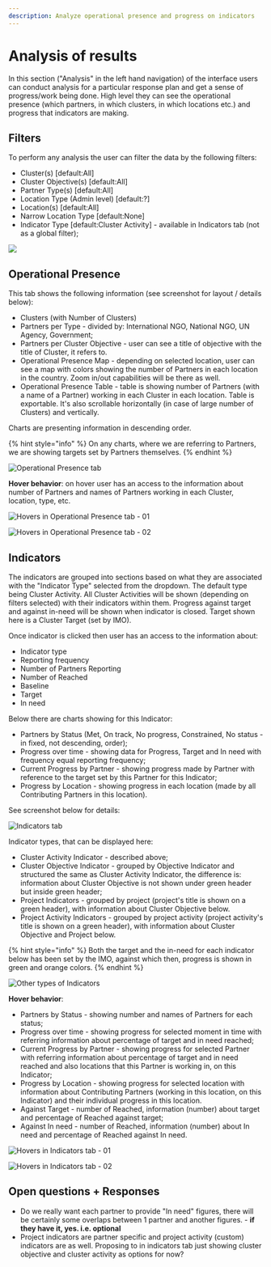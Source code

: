 ```yaml
---
description: Analyze operational presence and progress on indicators
---
```


# Analysis of results

In this section \("Analysis" in the left hand navigation\) of the interface users can conduct analysis for a particular response plan and get a sense of progress/work being done. High level they can see the operational presence \(which partners, in which clusters, in which locations etc.\) and progress that indicators are making.

## Filters

To perform any analysis the user can filter the data by the following filters:

* Cluster\(s\) \[default:All\]
* Cluster Objective\(s\) \[default:All\]
* Partner Type\(s\) \[default:All\]
* Location Type \(Admin level\) \[default:?\]
* Location\(s\) \[default:All\]
* Narrow Location Type \[default:None\]
* Indicator Type \[default:Cluster Activity\] - available in Indicators tab \(not as a global filter\);

![](../../.gitbook/assets/screen-shot-2018-03-19-at-11.29.26-am.png)

## Operational Presence

This tab shows the following information \(see screenshot for layout / details below\):

* Clusters \(with Number of Clusters\)
* Partners per Type - divided by: International NGO, National NGO, UN Agency, Government;
* Partners per Cluster Objective - user can see a title of objective with the title of Cluster, it refers to.
* Operational Presence Map - depending on selected location, user can see a map with colors showing the number of Partners in each location in the country. Zoom in/out capabilities will be there as well.
* Operational Presence Table - table is showing number of Partners \(with a name of a Partner\) working in each Cluster in each location. Table is exportable. It's also scrollable horizontally \(in case of large number of Clusters\) and vertically. 

Charts are presenting information in descending order.

{% hint style="info" %}
On any charts, where we are referring to Partners, we are showing targets set by Partners themselves.
{% endhint %}



![Operational Presence tab](../../.gitbook/assets/analysis_cluster_new_012x.png)



**Hover behavior**: on hover user has an access to the information about number of Partners and names of Partners working in each Cluster, location, type, etc.

![Hovers in Operational Presence tab - 01](../../.gitbook/assets/hover_01.png)

![Hovers in Operational Presence tab - 02](../../.gitbook/assets/hover_02.png)

## Indicators

The indicators are grouped into sections based on what they are associated with the "Indicator Type" selected from the dropdown. The default type being Cluster Activity. All Cluster Activities will be shown \(depending on filters selected\) with their indicators within them. Progress against target and against in-need will be shown when indicator is closed. Target shown here is a Cluster Target \(set by IMO\).

Once indicator is clicked then user has an access to the information about:

* Indicator type
* Reporting frequency
* Number of Partners Reporting
* Number of Reached
* Baseline
* Target
* In need

Below there are charts showing for this Indicator:

* Partners by Status \(Met, On track, No progress, Constrained, No status - in fixed, not descending, order\);
* Progress over time - showing data for Progress, Target and In need with frequency equal reporting frequency;
* Current Progress by Partner - showing progress made by Partner with reference to the target set by this Partner for this Indicator;
* Progress by Location - showing progress in each location \(made by all Contributing Partners in this location\).



See screenshot below for details:

![Indicators tab](../../.gitbook/assets/analysis_cluster_new_01_022x%20%281%29.png)

Indicator types, that can be displayed here:

* Cluster Activity Indicator - described above;
* Cluster Objective Indicator - grouped by Objective Indicator and structured the same as Cluster Activity Indicator, the difference is: information about Cluster Objective is not shown under green header but inside green header;
* Project Indicators - grouped by project \(project's title is shown on a green header\), with information about Cluster Objective below. 
* Project Activity Indicators - grouped by project activity \(project activity's title is shown on a green header\), with information about Cluster Objective and Project below.

{% hint style="info" %}
Both the target and the in-need for each indicator below has been set by the IMO, against which then, progress is shown in green and orange colors.
{% endhint %}

![Other types of Indicators](../../.gitbook/assets/analysis_cluster_new_022x.png)



**Hover behavior**:

* Partners by Status - showing number and names of Partners for each status;
* Progress over time - showing progress for selected moment in time with referring information about percentage of target and in need reached;
* Current Progress by Partner - showing progress for selected Partner with referring information about percentage of target and in need reached and also locations that this Partner is working in, on this Indicator;
* Progress by Location - showing progress for selected location with information about Contributing Partners \(working in this location, on this Indicator\) and their individual progress in this location.
* Against Target - number of Reached, information \(number\) about target and percentage of Reached against target;
* Against In need - number of Reached, information \(number\) about In need and percentage of Reached against In need.

![Hovers in Indicators tab - 01](../../.gitbook/assets/hover_03.png)

![Hovers in Indicators tab - 02](../../.gitbook/assets/hover_04.png)

## Open questions + Responses

* Do we really want each partner to provide "In need" figures, there will be certainly some overlaps between 1 partner and another figures. -  **if they have it, yes. i.e. optional**
* Project indicators are partner specific and project activity \(custom\) indicators are as well. Proposing to in indicators tab just showing cluster objective and cluster activity as options for now?

## 



